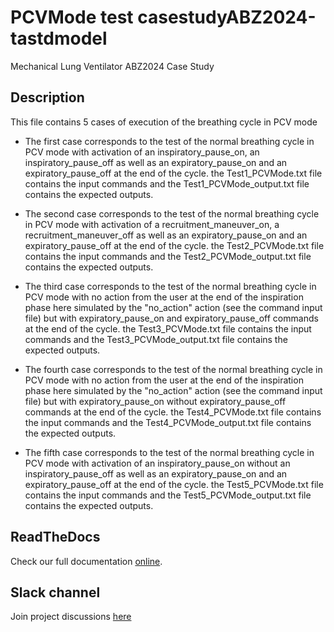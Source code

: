 # PCVMode test casestudyABZ2024-tastdmodel
Mechanical Lung Ventilator ABZ2024 Case Study

## Description

This file contains 5 cases of execution of the breathing cycle in PCV mode
- The first case corresponds to the test of the normal breathing cycle in PCV mode with activation of an inspiratory_pause_on, an inspiratory_pause_off as well as an expiratory_pause_on and an expiratory_pause_off at the end of the cycle. the Test1_PCVMode.txt file contains the input commands and the Test1_PCVMode_output.txt file contains the expected outputs.
- The second case corresponds to the test of the normal breathing cycle in PCV mode with activation of a recruitment_maneuver_on, a recruitment_maneuver_off as well as an expiratory_pause_on and an expiratory_pause_off at the end of the cycle. the Test2_PCVMode.txt file contains the input commands and the Test2_PCVMode_output.txt file contains the expected outputs.
- The third case corresponds to the test of the normal breathing cycle in PCV mode with no action from the user at the end of the inspiration phase here simulated by the "no_action" action (see the command input file) but with expiratory_pause_on and expiratory_pause_off commands at the end of the cycle. the Test3_PCVMode.txt file contains the input commands and the Test3_PCVMode_output.txt file contains the expected outputs.

- The fourth  case corresponds to the test of the normal breathing cycle in PCV mode with no action from the user at the end of the inspiration phase here simulated by the "no_action" action (see the command input file) but with expiratory_pause_on without expiratory_pause_off commands at the end of the cycle. the Test4_PCVMode.txt file contains the input commands and the Test4_PCVMode_output.txt file contains the expected outputs.
- The fifth case corresponds to the test of the normal breathing cycle in PCV mode with activation of an inspiratory_pause_on without an inspiratory_pause_off as well as an expiratory_pause_on and an expiratory_pause_off at the end of the cycle. the Test5_PCVMode.txt file contains the input commands and the Test5_PCVMode_output.txt file contains the expected outputs.




## ReadTheDocs

Check our full documentation [online](https://castd.readthedocs.io/).

## Slack channel

Join project discussions [here](https://astd-cse.slack.com/)

